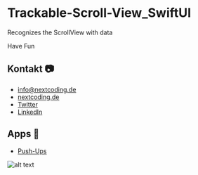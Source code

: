 # Trackable-Scroll-View_SwiftUI

Recognizes the ScrollView with data


Have Fun 



## Kontakt 📷

- [info@nextcoding.de](mailto:info@nextcoding.de)
- [nextcoding.de](https://www.nextcoding.de)
- [Twitter](https://mobile.twitter.com/SebastianKL10)
- [LinkedIn](https://www.linkedin.com/in/sebastian-klösel-2b2195141/)

## Apps 📱

- [Push-Ups](https://apps.apple.com/de/app/pushups/id1547308735?l=en)



![alt text](https://github.com/SebastianDev23/PushUps-/blob/main/push-up/image1.jpeg?raw=true)


